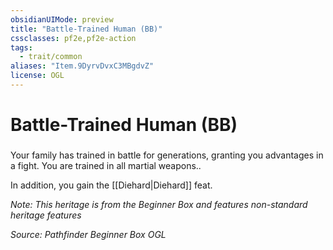 ```yaml
---
obsidianUIMode: preview
title: "Battle-Trained Human (BB)"
cssclasses: pf2e,pf2e-action
tags:
  - trait/common
aliases: "Item.9DyrvDvxC3MBgdvZ"
license: OGL
---
```

# Battle-Trained Human (BB)

### 






Your family has trained in battle for generations, granting you advantages in a fight. You are trained in all martial weapons..

In addition, you gain the [[Diehard|Diehard]] feat.

_Note: This heritage is from the Beginner Box and features non-standard heritage features_

*Source: Pathfinder Beginner Box*
*OGL*